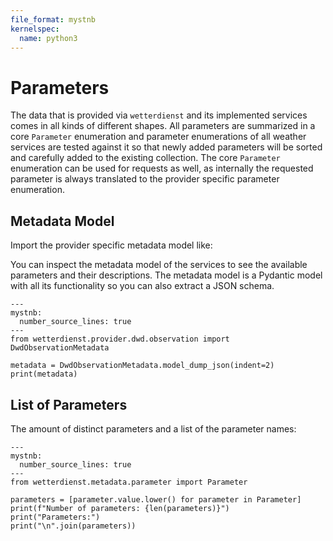 ```yaml
---
file_format: mystnb
kernelspec:
  name: python3
---
```


# Parameters

The data that is provided via `wetterdienst` and its implemented services comes in all kinds of different shapes. All
parameters are summarized in a core `Parameter` enumeration and parameter enumerations of all weather services are
tested against it so that newly added parameters will be sorted and carefully added to the existing collection. The core
`Parameter` enumeration can be used for requests as well, as internally the requested parameter is always translated
to the provider specific parameter enumeration.

## Metadata Model

Import the provider specific metadata model like:

You can inspect the metadata model of the services to see the available parameters and their descriptions. The metadata 
model is a Pydantic model with all its functionality so you can also extract a JSON schema.

```{code-cell}
---
mystnb:
  number_source_lines: true
---
from wetterdienst.provider.dwd.observation import DwdObservationMetadata

metadata = DwdObservationMetadata.model_dump_json(indent=2)
print(metadata)
```

## List of Parameters

The amount of distinct parameters and a list of the parameter names:

```{code-cell}
---
mystnb:
  number_source_lines: true
---
from wetterdienst.metadata.parameter import Parameter

parameters = [parameter.value.lower() for parameter in Parameter]
print(f"Number of parameters: {len(parameters)}")
print("Parameters:")
print("\n".join(parameters))
```